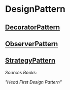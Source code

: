 # DesignPattern

## [DecoratorPattern](https://github.com/aiRoyi/DesignPattern/blob/master/DecoratorPattern/DecoratorPattern.md)

## [ObserverPattern](https://github.com/aiRoyi/DesignPattern/blob/master/ObserverPattern/ObserverPattern.md)

## [StrategyPattern](https://github.com/aiRoyi/DesignPattern/blob/master/StrategyPattern/StrategyPattern.md)


*Sources Books:*

*"Head First Design Pattern"*
